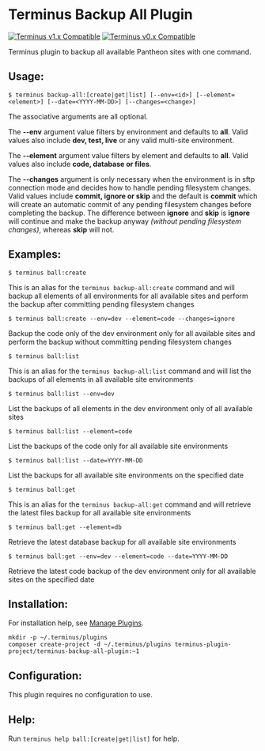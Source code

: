 # Terminus Backup All Plugin

[![Terminus v1.x Compatible](https://img.shields.io/badge/terminus-v1.x-green.svg)](https://github.com/terminus-plugin-project/terminus-backup-all-plugin/tree/1.x)
[![Terminus v0.x Compatible](https://img.shields.io/badge/terminus-v0.x-green.svg)](https://github.com/terminus-plugin-project/terminus-backup-all-plugin/tree/0.x)

Terminus plugin to backup all available Pantheon sites with one command.

## Usage:
```
$ terminus backup-all:[create|get|list] [--env=<id>] [--element=<element>] [--date=<YYYY-MM-DD>] [--changes=<change>]
```
The associative arguments are all optional.

The **--env** argument value filters by environment and defaults to **all**.  Valid values also include **dev, test, live** or any valid multi-site environment.

The **--element** argument value filters by element and defaults to **all**.  Valid values also include **code, database or files**.

The **--changes** argument is only necessary when the environment is in sftp connection mode and decides how to handle pending filesystem changes.  Valid values include **commit, ignore or skip** and the default is **commit** which will create an automatic commit of any pending filesystem changes before completing the backup.  The difference between **ignore** and **skip** is **ignore** will continue and make the backup anyway *(without pending filesystem changes)*, whereas **skip** will not.

## Examples:
```
$ terminus ball:create
```
This is an alias for the `terminus backup-all:create` command and will backup all elements of all environments for all available sites and perform the backup after committing pending filesystem changes
```
$ terminus ball:create --env=dev --element=code --changes=ignore
```
Backup the code only of the dev environment only for all available sites and perform the backup without committing pending filesystem changes
```
$ terminus ball:list
```
This is an alias for the `terminus backup-all:list` command and will list the backups of all elements in all available site environments
```
$ terminus ball:list --env=dev
```
List the backups of all elements in the dev environment only of all available sites
```
$ terminus ball:list --element=code
```
List the backups of the code only for all available site environments
```
$ terminus ball:list --date=YYYY-MM-DD
```
List the backups for all available site environments on the specified date
```
$ terminus ball:get
```
This is an alias for the `terminus backup-all:get` command and will retrieve the latest files backup for all available site environments
```
$ terminus ball:get --element=db
```
Retrieve the latest database backup for all available site environments
```
$ terminus ball:get --env=dev --element=code --date=YYYY-MM-DD
```
Retrieve the latest code backup of the dev environment only for all available sites on the specified date

## Installation:
For installation help, see [Manage Plugins](https://pantheon.io/docs/terminus/plugins/).

```
mkdir -p ~/.terminus/plugins
composer create-project -d ~/.terminus/plugins terminus-plugin-project/terminus-backup-all-plugin:~1
```

## Configuration:

This plugin requires no configuration to use.

## Help:
Run `terminus help ball:[create|get|list]` for help.
